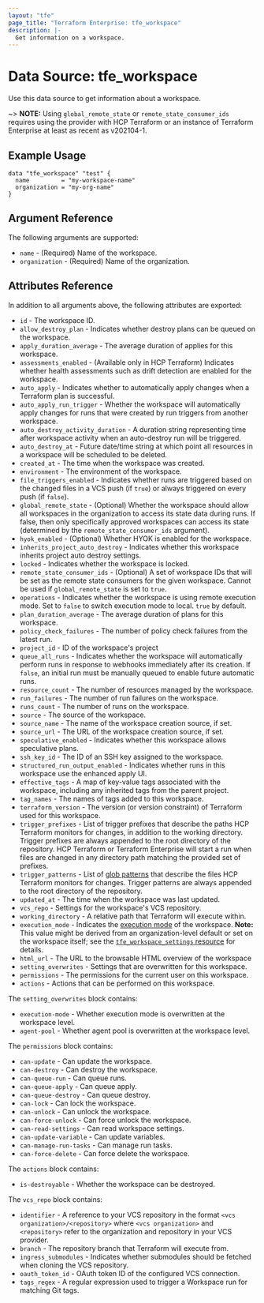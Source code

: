 ```yaml
---
layout: "tfe"
page_title: "Terraform Enterprise: tfe_workspace"
description: |-
  Get information on a workspace.
---
```


# Data Source: tfe_workspace

Use this data source to get information about a workspace.

~> **NOTE:** Using `global_remote_state` or `remote_state_consumer_ids` requires using the provider with HCP Terraform or an instance of Terraform Enterprise at least as recent as v202104-1.

## Example Usage

```hcl
data "tfe_workspace" "test" {
  name         = "my-workspace-name"
  organization = "my-org-name"
}
```

## Argument Reference

The following arguments are supported:

* `name` - (Required) Name of the workspace.
* `organization` - (Required) Name of the organization.

## Attributes Reference

In addition to all arguments above, the following attributes are exported:

* `id` - The workspace ID.
* `allow_destroy_plan` - Indicates whether destroy plans can be queued on the workspace.
* `apply_duration_average` - The average duration of applies for this workspace.
* `assessments_enabled` - (Available only in HCP Terraform) Indicates whether health assessments such as drift detection are enabled for the workspace.
* `auto_apply` - Indicates whether to automatically apply changes when a Terraform plan is successful.
* `auto_apply_run_trigger` - Whether the workspace will automatically apply changes for runs that were created by run triggers from another workspace.
* `auto_destroy_activity_duration` - A duration string representing time after workspace activity when an auto-destroy run will be triggered.
* `auto_destroy_at` - Future date/time string at which point all resources in a workspace will be scheduled to be deleted.
* `created_at` - The time when the workspace was created.
* `environment` - The environment of the workspace.
* `file_triggers_enabled` - Indicates whether runs are triggered based on the changed files in a VCS push (if `true`) or always triggered on every push (if `false`).
* `global_remote_state` - (Optional) Whether the workspace should allow all workspaces in the organization to access its state data during runs. If false, then only specifically approved workspaces can access its state (determined by the `remote_state_consumer_ids` argument).
* `hyok_enabled` - (Optional) Whether HYOK is enabled for the workspace.
* `inherits_project_auto_destroy` - Indicates whether this workspace inherits project auto destroy settings.
* `locked` - Indicates whether the workspace is locked.
* `remote_state_consumer_ids` - (Optional) A set of workspace IDs that will be set as the remote state consumers for the given workspace. Cannot be used if `global_remote_state` is set to `true`.
* `operations` - Indicates whether the workspace is using remote execution mode. Set to `false` to switch execution mode to local. `true` by default.
* `plan_duration_average` - The average duration of plans for this workspace.
* `policy_check_failures` - The number of policy check failures from the latest run.
* `project_id` - ID of the workspace's project
* `queue_all_runs` - Indicates whether the workspace will automatically perform runs
  in response to webhooks immediately after its creation. If `false`, an initial run must
  be manually queued to enable future automatic runs.
* `resource_count` - The number of resources managed by the workspace.
* `run_failures` - The number of run failures on the workspace.
* `runs_count` - The number of runs on the workspace.
* `source` - The source of the workspace.
* `source_name` - The name of the workspace creation source, if set.
* `source_url` - The URL of the workspace creation source, if set.
* `speculative_enabled` - Indicates whether this workspace allows speculative plans.
* `ssh_key_id` - The ID of an SSH key assigned to the workspace.
* `structured_run_output_enabled` - Indicates whether runs in this workspace use the enhanced apply UI.
* `effective_tags` - A map of key-value tags associated with the workspace, including any inherited tags from the parent project.
* `tag_names` - The names of tags added to this workspace.
* `terraform_version` - The version (or version constraint) of Terraform used for this workspace.
* `trigger_prefixes` - List of trigger prefixes that describe the paths HCP Terraform monitors for changes, in addition to the working directory. Trigger prefixes are always appended to the root directory of the repository.
  HCP Terraform or Terraform Enterprise will start a run when files are changed in any directory path matching the provided set of prefixes.
* `trigger_patterns` - List of [glob patterns](https://developer.hashicorp.com/terraform/cloud-docs/workspaces/settings/vcs#glob-patterns-for-automatic-run-triggering) that describe the files HCP Terraform monitors for changes. Trigger patterns are always appended to the root directory of the repository.
* `updated_at` - The time when the workspace was last updated.
* `vcs_repo` - Settings for the workspace's VCS repository.
* `working_directory` - A relative path that Terraform will execute within.
* `execution_mode` - Indicates the [execution mode](https://developer.hashicorp.com/terraform/cloud-docs/workspaces/settings#execution-mode) of the workspace. **Note:** This value might be derived from an organization-level default or set on the workspace itself; see the [`tfe_workspace_settings` resource](tfe_workspace_settings) for details.
* `html_url` - The URL to the browsable HTML overview of the workspace
* `setting_overwrites` - Settings that are overwritten for this workspace.
* `permissions` - The permissions for the current user on this workspace.
* `actions` - Actions that can be performed on this workspace.

The `setting_overwrites` block contains:

* `execution-mode` - Whether execution mode is overwritten at the workspace level.
* `agent-pool` - Whether agent pool is overwritten at the workspace level.

The `permissions` block contains:

* `can-update` - Can update the workspace.
* `can-destroy` - Can destroy the workspace.
* `can-queue-run` - Can queue runs.
* `can-queue-apply` - Can queue apply.
* `can-queue-destroy` - Can queue destroy.
* `can-lock` - Can lock the workspace.
* `can-unlock` - Can unlock the workspace.
* `can-force-unlock` - Can force unlock the workspace.
* `can-read-settings` - Can read workspace settings.
* `can-update-variable` - Can update variables.
* `can-manage-run-tasks` - Can manage run tasks.
* `can-force-delete` - Can force delete the workspace.

The `actions` block contains:

* `is-destroyable` - Whether the workspace can be destroyed.

The `vcs_repo` block contains:

* `identifier` - A reference to your VCS repository in the format `<vcs organization>/<repository>`
  where `<vcs organization>` and `<repository>` refer to the organization and repository in your VCS
  provider.
* `branch` - The repository branch that Terraform will execute from.
* `ingress_submodules` - Indicates whether submodules should be fetched when
  cloning the VCS repository.
* `oauth_token_id` - OAuth token ID of the configured VCS connection.
* `tags_regex` - A regular expression used to trigger a Workspace run for matching Git tags.
